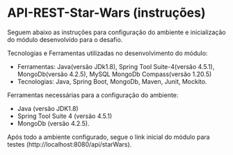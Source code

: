 # API-REST-Star-Wars (instruções)

Seguem abaixo as instruções para configuração do ambiente e inicialização do módulo desenvolvido para o desafio.

Tecnologias e Ferramentas utilizadas no desenvolvimento do módulo:

- Ferramentas: Java(versão JDk1.8), Spring Tool Suite-4(versão 4.5.1), MongoDb(versão 4.2.5), MySQL MongoDb Compass(versão 1.20.5) 
- Tecnologias: Java, Spring Boot, MongoDb, Maven, Junit, Mockito.

Ferramentas necessárias para a configuração do ambiente:

- Java (versão JDK1.8)
- Spring Tool Suite 4 (versão 4.5.1)
- MongoDb (versão 4.2.5).

Após todo a ambiente configurado, segue o link inicial do módulo para testes (http://localhost:8080/api/starWars).
